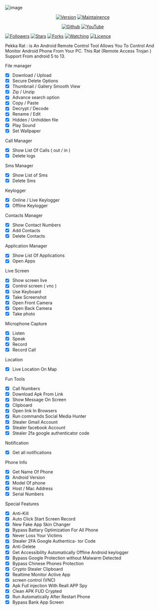 ![image](https://0xploit.com/uploads/1674227840.jpg)
</p>
<p align="center">
<a href="https://0xploit.com"><img title="Version" src="https://img.shields.io/badge/Version-5.0-green.svg?style=flat-square"></a>
<a href="https://0xploit.com"><img title="Maintainence" src="https://img.shields.io/badge/Maintained%3F-yes-green.svg"></a>
</p>

</p>
<p align="center">
<a href="https://github.com/MalwareBazaar"><img title="Github" src="https://img.shields.io/badge/MalwareBazaar-brightgreen?style=for-the-badge&logo=github"></a>
<a href="https://youtube.com/channel/UCAbQQzLDXD3Y3ATMwmAIb3w"><img title="YouTube" src="https://img.shields.io/badge/YouTube-MalwareBazaar-red?style=for-the-badge&logo=Youtube"></a>
</p>
<p align="center">

<a href="https://github.com/MalwareBazaar"><img title="Followers" src="https://img.shields.io/github/followers/MalwareBazaar?color=blue&style=flat-square"></a>
<a href="https://github.com/MalwareBazaar"><img title="Stars" src="https://img.shields.io/github/stars/MalwareBazaar/Pekka-Rat?color=red&style=flat-square"></a>
<a href="https://github.com/MalwareBazaar"><img title="Forks" src="https://img.shields.io/github/forks/MalwareBazaar/Pekka-Rat?color=red&style=flat-square"></a>
<a href="https://github.com/MalwareBazaar"><img title="Watching" src="https://img.shields.io/github/watchers/MalwareBazaar/Pekka-Rat?label=Watchers&color=blue&style=flat-square"></a>
<a href="https://github.com/MalwareBazaar"><img title="Licence" src="https://img.shields.io/badge/License-MIT-blue.svg"></a>
</p>

Pekka Rat : is An Android Remote Control Tool Allows You To Control And Monitor Android Phone From Your PC.  This Rat (Remote Access Trojan ) Support From android 5 to 13. 


File manager
- [x] Download / Upload
- [x] Secure Delete Options
- [x] Thumbnail / Gallery Smooth View
- [x] Zip / Unzip
- [x] Advance search option
- [x] Copy / Paste
- [x] Decrypt / Decode
- [x] Rename / Edit
- [x] Hidden / Unhidden file
- [x] Play Sound
- [x] Set Wallpaper 

Call Manager
- [x] Show List Of Calls ( out / in )
- [x] Delete logs

Sms Manager
- [x] Show List of Sms
- [x] Delete Sms

Keylogger
- [x] Online / Live Keylogger
- [x] Offline Keylogger

Contacts Manager
- [x] Show Contact Numbers
- [x] Add Contacts
- [x] Delete Contacts

Application Manager
- [x] Show List Of Applications
- [x] Open Apps

Live Screen
- [x] Show screen live
- [x] Control screen ( vnc )
- [x] Use Keyboard
- [x] Take Screenshot
- [x] Open Front Camera
- [x] Open Back Camera
- [x] Take photo

Microphone Capture
- [x] Listen
- [x] Speak
- [x] Record
- [x] Record Call

Location
- [x] Live Location On Map

Fun Tools
- [x] Call Numbers
- [x] Download Apk From Link
- [x] Show Message On Screen
- [x] Clipboard
- [x] Open link In Browsers
- [x] Run commands Social Media Hunter
- [x] Stealer Gmail Account
- [x] Stealer facebook Account
- [x] Stealer 2fa google authenticator code

Notification
- [x] Get all notifications

Phone Info
- [x] Get Name Of Phone
- [x] Android Version
- [x] Model Of phone
- [x] Host / Mac Address
- [x] Serial Numbers

Special Features 
- [x] Anti-Kill
- [x] Auto Click Start Screen Record
- [x] New Fake App Skin Changer
- [x] Bypass Battary Optimization For All Phone
- [x] Never Loss Your Victims
- [x] Stealer 2FA Google Authentica- tor Code
- [x] Anti-Delete
- [x] Get Accessibility Automatically Offline Android keylogger
- [x] Bypass Google Protection without Malwarm Detected
- [x] Bypass Chinese Phones Protection
- [x] Crypto Stealer Clipboard
- [x] Realtime Monitor Active App
- [x] screen control (VNC)
- [x] Apk Full injection With Reall APP Spy
- [x] Clean APK FUD Crypted
- [x] Run Automatically After Restart Phone
- [x] Bypass Bank App Screen
